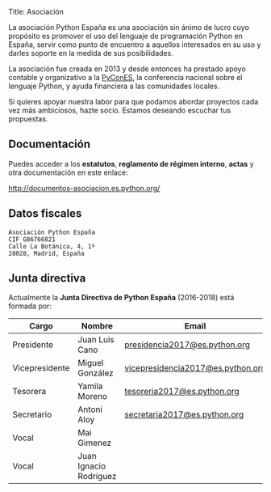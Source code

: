 Title: Asociación

La asociación Python España es una asociación sin ánimo de lucro cuyo propósito es promover el uso del lenguaje de programación Python en España, servir como punto de encuentro a aquellos interesados en su uso y darles soporte en la medida de sus posibilidades.

La asociación fue creada en 2013 y desde entonces ha prestado apoyo contable y organizativo a la <a href="http://es.pycon.org" target="_new">PyConES</a>, la conferencia nacional sobre el lenguaje Python, y ayuda financiera a las comunidades locales.

Si quieres apoyar nuestra labor para que podamos abordar proyectos cada vez más ambiciosos, hazte socio. Estamos deseando escuchar tus propuestas.

## Documentación

Puedes acceder a los **estatutos**, **reglamento de régimen interno**, **actas** y otra documentación en este enlace:

http://documentos-asociacion.es.python.org/

## Datos fiscales

```
Asociación Python España
CIF G86766821
Calle La Botánica, 4, 1º
28028, Madrid, España
```

## Junta directiva

Actualmente la **Junta Directiva de Python España** (2016-2018) está formada por:

|  Cargo            |  Nombre                   |  Email                               |
| ----------------- | ------------------------- | ------------------------------------ |
|  Presidente       |  Juan Luis Cano           |  presidencia2017@es.python.org       |
|  Vicepresidente   |  Miguel González          |  vicepresidencia2017@es.python.org   |
|  Tesorera         |  Yamila Moreno            |  tesoreria2017@es.python.org         |
|  Secretario       |  Antoni Aloy              |  secretaria2017@es.python.org        |
|  Vocal            |  Mai Gimenez              |                                      |
|  Vocal            |  Juan Ignacio Rodríguez   |                                      |

